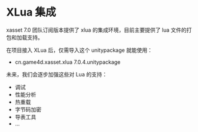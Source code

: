 # XLua 集成

xasset 7.0 团队订阅版本提供了 xlua 的集成环境，目前主要提供了 lua 文件的打包和加载支持。

在项目接入 XLua 后，仅需导入这个 unitypackage 就能使用：

- cn.game4d.xasset.xlua 7.0.4.unitypackage

未来，我们会逐步加强这些对 Lua 的支持：

- 调试
- 性能分析
- 热重载
- 字节码加密
- 导表工具
- ...